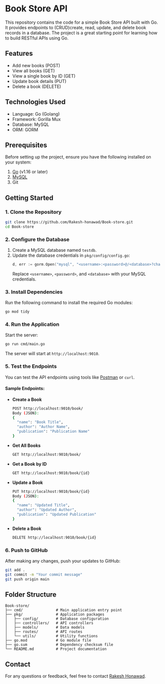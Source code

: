 # Book Store API

This repository contains the code for a simple Book Store API built with Go. It provides endpoints to (CRUD)create, read, update, and delete book records in a database. The project is a great starting point for learning how to build RESTful APIs using Go.

## Features

- Add new books (POST)
- View all books (GET)
- View a single book by ID (GET)
- Update book details (PUT)
- Delete a book (DELETE)

## Technologies Used

- Language: Go (Golang)
- Framework: Gorilla Mux
- Database: MySQL
- ORM: GORM

## Prerequisites

Before setting up the project, ensure you have the following installed on your system:

1. [Go](https://golang.org/dl/) (v1.16 or later)
2. [MySQL](https://dev.mysql.com/downloads/)
3. Git

## Getting Started

### 1. Clone the Repository

```bash
git clone https://github.com/Rakesh-honawad/Book-store.git
cd Book-store
```

### 2. Configure the Database

1. Create a MySQL database named `testdb`.
2. Update the database credentials in `pkg/config/config.go`:
   ```go
   d, err := gorm.Open("mysql", "<username>:<password>@/<database>?charset=utf8&parseTime=True&loc=Local")
   ```
   Replace `<username>`, `<password>`, and `<database>` with your MySQL credentials.

### 3. Install Dependencies

Run the following command to install the required Go modules:

```bash
go mod tidy
```

### 4. Run the Application

Start the server:

```bash
go run cmd/main.go
```

The server will start at `http://localhost:9010`.

### 5. Test the Endpoints

You can test the API endpoints using tools like [Postman](https://www.postman.com/) or `curl`.

#### Sample Endpoints:

- **Create a Book**

  ```bash
  POST http://localhost:9010/book/
  Body (JSON):
  {
    "name": "Book Title",
    "author": "Author Name",
    "publication": "Publication Name"
  }
  ```

- **Get All Books**

  ```bash
  GET http://localhost:9010/book/
  ```

- **Get a Book by ID**

  ```bash
  GET http://localhost:9010/book/{id}
  ```

- **Update a Book**

  ```bash
  PUT http://localhost:9010/book/{id}
  Body (JSON):
  {
    "name": "Updated Title",
    "author": "Updated Author",
    "publication": "Updated Publication"
  }
  ```

- **Delete a Book**

  ```bash
  DELETE http://localhost:9010/book/{id}
  ```

### 6. Push to GitHub

After making any changes, push your updates to GitHub:

```bash
git add .
git commit -m "Your commit message"
git push origin main
```

## Folder Structure

```plaintext
Book-store/
├── cmd/               # Main application entry point
├── pkg/               # Application packages
│   ├── config/        # Database configuration
│   ├── controllers/   # API controllers
│   ├── models/        # Data models
│   ├── routes/        # API routes
│   └── utils/         # Utility functions
├── go.mod             # Go module file
├── go.sum             # Dependency checksum file
└── README.md          # Project documentation
```
## Contact

For any questions or feedback, feel free to contact [Rakesh Honawad](mailto\:rakeshhonawadrk1432@gmail.com).

